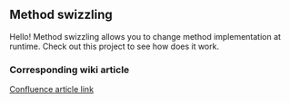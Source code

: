 ## Method swizzling

Hello! Method swizzling allows you to change method implementation at runtime. Check out this project to see how does it work.

### Corresponding wiki article

[Confluence article link](https://netguru.atlassian.net/wiki/spaces/IOS/pages/3204546563/WIP+Method+swizzling)
